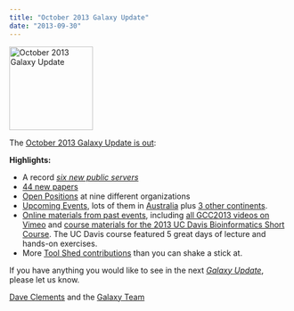 ```yaml
---
title: "October 2013 Galaxy Update"
date: "2013-09-30"
---
```

<div class='right'><a href='/galaxy-updates/2013-10/'><img src="/images/logos/GalaxyUpdate200.png" alt="October 2013 Galaxy Update" width=150 /></a></div>

The [October 2013 Galaxy Update is out](/galaxy-updates/2013-10/):

**Highlights:**
* A record *[six new public servers](/galaxy-updates/2013-10/#new-public-servers)*
* [44 new papers](/galaxy-updates/2013-10/#new-papers)
* [Open Positions](/galaxy-updates/2013-10/#whos-hiring) at nine different organizations
* [Upcoming Events](/galaxy-updates/2013-10/#events), lots of them in [Australia](/galaxy-updates/2013-10/#australia) plus [3 other continents](/galaxy-updates/2013-10/#all-those-other-continents).  
* [Online materials from past events](/galaxy-updates/2013-10/#online-materials-from-past-events), including [all GCC2013 videos on Vimeo](http://bit.ly/gcc2013vimeo) and [course materials for the 2013 UC Davis Bioinformatics Short Course](http://bit.ly/16rAUkf). The UC Davis course featured 5 great days of lecture and hands-on exercises.
* More [Tool Shed contributions](/galaxy-updates/2013-10/#toolshed-contributions) than you can shake a stick at.

If you have anything you would like to see in the next *[Galaxy Update](/galaxy-updates/)*, please let us know.

[Dave Clements](/people/dave-clements/) and the [Galaxy Team](/galaxy-team/)
